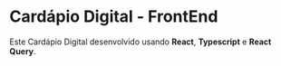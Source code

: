 # Cardápio Digital - FrontEnd

Este Cardápio Digital desenvolvido  usando **React**, **Typescript** e **React Query**.


